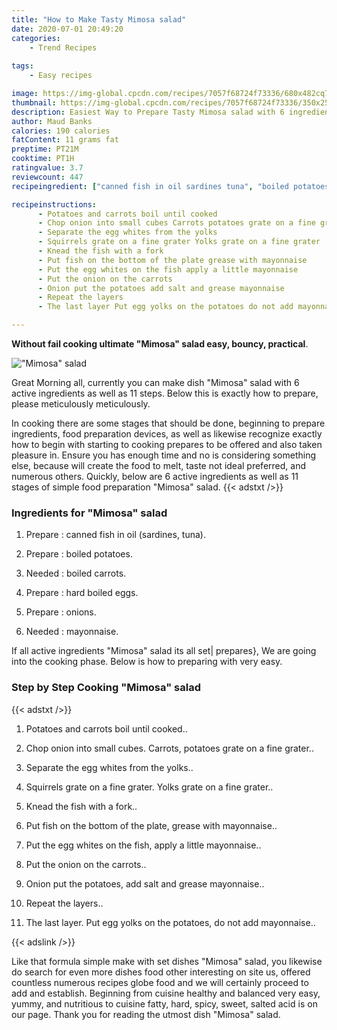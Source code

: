 ```yaml
---
title: "How to Make Tasty Mimosa salad"
date: 2020-07-01 20:49:20
categories:
    - Trend Recipes
    
tags:
    - Easy recipes

image: https://img-global.cpcdn.com/recipes/7057f68724f73336/680x482cq70/mimosa-salad-recipe-main-photo.jpg
thumbnail: https://img-global.cpcdn.com/recipes/7057f68724f73336/350x250cq70/mimosa-salad-recipe-main-photo.jpg
description: Easiest Way to Prepare Tasty Mimosa salad with 6 ingredients and 11 stages of easy cooking.
author: Maud Banks
calories: 190 calories
fatContent: 11 grams fat
preptime: PT21M
cooktime: PT1H
ratingvalue: 3.7
reviewcount: 447
recipeingredient: ["canned fish in oil sardines tuna", "boiled potatoes", "boiled carrots", "hard boiled eggs", "onions", "mayonnaise"]

recipeinstructions: 
      - Potatoes and carrots boil until cooked 
      - Chop onion into small cubes Carrots potatoes grate on a fine grater 
      - Separate the egg whites from the yolks 
      - Squirrels grate on a fine grater Yolks grate on a fine grater 
      - Knead the fish with a fork 
      - Put fish on the bottom of the plate grease with mayonnaise 
      - Put the egg whites on the fish apply a little mayonnaise 
      - Put the onion on the carrots 
      - Onion put the potatoes add salt and grease mayonnaise 
      - Repeat the layers 
      - The last layer Put egg yolks on the potatoes do not add mayonnaise

---
```




**Without fail cooking ultimate &#34;Mimosa&#34; salad easy, bouncy, practical**. 


![&#34;Mimosa&#34; salad](https://img-global.cpcdn.com/recipes/7057f68724f73336/680x482cq70/mimosa-salad-recipe-main-photo.jpg "&#34;Mimosa&#34; salad")




Great Morning all, currently you can make dish &#34;Mimosa&#34; salad with 6 active ingredients as well as 11 steps. Below this is exactly how to prepare, please meticulously meticulously.

In cooking there are some stages that should be done, beginning to prepare ingredients, food preparation devices, as well as likewise recognize exactly how to begin with starting to cooking prepares to be offered and also taken pleasure in. Ensure you has enough time and no is considering something else, because will create the food to melt, taste not ideal preferred, and numerous others. Quickly, below are 6 active ingredients as well as 11 stages of simple food preparation &#34;Mimosa&#34; salad.
{{< adstxt />}}

### Ingredients for &#34;Mimosa&#34; salad


1. Prepare  : canned fish in oil (sardines, tuna).

1. Prepare  : boiled potatoes.

1. Needed  : boiled carrots.

1. Prepare  : hard boiled eggs.

1. Prepare  : onions.

1. Needed  : mayonnaise.



If all active ingredients &#34;Mimosa&#34; salad its all set| prepares}, We are going into the cooking phase. Below is how to preparing with very easy.

### Step by Step Cooking &#34;Mimosa&#34; salad

{{< adstxt />}}


1. Potatoes and carrots boil until cooked..



1. Chop onion into small cubes. Carrots, potatoes grate on a fine grater..



1. Separate the egg whites from the yolks..



1. Squirrels grate on a fine grater. Yolks grate on a fine grater..



1. Knead the fish with a fork..



1. Put fish on the bottom of the plate, grease with mayonnaise..



1. Put the egg whites on the fish, apply a little mayonnaise..



1. Put the onion on the carrots..



1. Onion put the potatoes, add salt and grease mayonnaise..



1. Repeat the layers..



1. The last layer. Put egg yolks on the potatoes, do not add mayonnaise..





{{< adslink />}}

Like that formula simple make with set dishes &#34;Mimosa&#34; salad, you likewise do search for even more dishes food other interesting on site us, offered countless numerous recipes globe food and we will certainly proceed to add and establish. Beginning from cuisine healthy and balanced very easy, yummy, and nutritious to cuisine fatty, hard, spicy, sweet, salted acid is on our page. Thank you for reading the utmost dish &#34;Mimosa&#34; salad.
